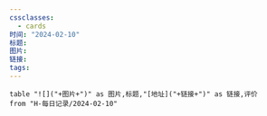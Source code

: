 ```yaml
---
cssclasses:
  - cards
时间: "2024-02-10"
标题: 
图片: 
链接: 
tags: 
---
```


```dataview
table "![]("+图片+")" as 图片,标题,"[地址]("+链接+")" as 链接,评价
from "H-每日记录/2024-02-10"
```

